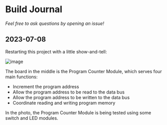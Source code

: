 # Build Journal

_Feel free to ask questions by opening an issue!_

## 2023-07-08

Restarting this project with a little show-and-tell:

![image](https://github.com/dslik/ttam/assets/5757591/b75ad7d7-3b68-436f-be25-49a3bc5ec674)

The board in the middle is the Program Counter Module, which serves four main functions:

* Increment the program address
* Allow the program address to be read to the data bus
* Allow the program address to be written to the data bus
* Coordinate reading and writing program memory

In the photo, the Program Counter Module is being tested using some switch and LED modules.
